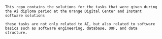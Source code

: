 

    This repo contains the solutions for the tasks that were given during the Ai diploma period at the Orange Digital Center and Instant software solutions

    these tasks are not only related to AI, but also related to software basics such as software engineering, database, OOP, and data structure.


